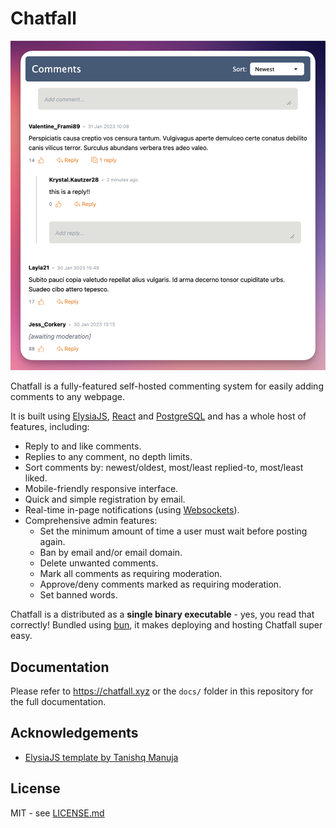 # Chatfall

![Chatfall Screenshot](screenshot.png)

Chatfall is a fully-featured self-hosted commenting system for easily adding comments to any webpage. 

It is built using [ElysiaJS](https://elysiajs.com/), [React](https://react.dev/) and [PostgreSQL](https://www.postgresql.org/) and has a whole host of features, including:

* Reply to and like comments.
* Replies to any comment, no depth limits.
* Sort comments by: newest/oldest, most/least replied-to, most/least liked.
* Mobile-friendly responsive interface.
* Quick and simple registration by email.
* Real-time in-page notifications (using [Websockets](https://developer.mozilla.org/en-US/docs/Web/API/WebSockets_API)).
* Comprehensive admin features:
  * Set the minimum amount of time a user must wait before posting again.
  * Ban by email and/or email domain.
  * Delete unwanted comments.
  * Mark all comments as requiring moderation.
  * Approve/deny comments marked as requiring moderation.
  * Set banned words.

Chatfall is a distributed as a **single binary executable** - yes, you read that correctly! Bundled using [bun](https://bun.sh), it makes deploying and hosting Chatfall super easy.

## Documentation

Please refer to https://chatfall.xyz or the `docs/` folder in this repository for the full documentation.

## Acknowledgements

* [ElysiaJS template by Tanishq Manuja](https://github.com/tanishqmanuja/todos-react-elysia)

## License

MIT - see [LICENSE.md](LICENSE.md)


